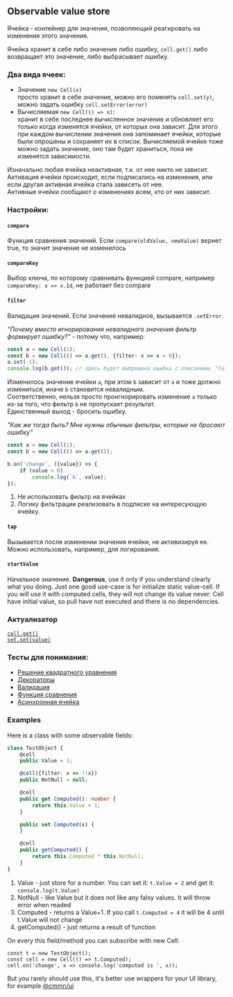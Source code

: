 ## Observable value store

Ячейка - контейнер для значения, позволяющий реагировать на изменения этого значения.

Ячейка хранит в себе либо значение либо ошибку, `cell.get()` либо возвращает это значение, либо выбрасывает ошибку.

### Два вида ячеек:

* Значение `new Cell(x)`<br/>
  просто хранит в себе значение, можно его поменять `cell.set(y)`, можно задать ошибку `cell.setError(error)`
* Вычисляемая `new Cell(() => x)`:<br/>
  хранит в себе последнее вычисленное значение и обновляет его только когда изменятся ячейки, от которых она зависит.
  Для этого при каждом вычислении значения она запоминает ячейки, которые были опрошены и сохраняет их в список.
  Вычисляемой ячейке тоже можно задать значение, оно там будет храниться, пока не изменятся зависимости.

Изначально любая ячейка неактивная, т.к. от нее никто не зависит.  
Активация ячейки происходит, если подписались на изменения, или если другая активная ячейка стала зависеть от нее.  
Активные ячейки сообщают о изменениях всем, кто от них зависит.

### Настройки:

#### `compare`

Функция сравнения значений. Если `compare(oldValue, newValue)` вернет true, то значит значение не изменилось

#### `compareKey`

Выбор ключа, по которому сравнивать функцией compare, например `compareKey: x => x.Id`, не работает без compare

#### `filter`

Валидация значений. Если значение невалидное, вызывается `.setError`.

_"Почему вместо игнорирования невалидного значения фильтр формирует ошибку?"_ - потому что, например:

```typescript
const a = new Cell(1);
const b = new Cell(() => a.get(), {filter: x => x > 0});
a.set(-1);
console.log(b.get()); // здесь будет выброшена ошибка с описанием: "Cell have not accepted value: -1"
```

Изменилось значение ячейки `a`, при этом `b` зависит от `a` и тоже должно измениться, иначе `b` становится невалидным.  
Соответственно, нельзя просто проигнорировать изменение `a` только из-за того, что фильтр `b` не пропускает результат.  
Единственный выход - бросить ошибку.

_"Как же тогда быть? Мне нужны обычные фильтры, которые не бросают ошибку"_

```typescript
const a = new Cell(1);
const b = new Cell(() => a.get());

b.on('change', ({value}) => {
    if (value > 0)
        console.log(`b`, value);
});
```

1. Не использовать фильтр на ячейках
2. Логику фильтрации реализовать в подписке на интересующую ячейку.

#### `tap`

Вызывается после изменении значения ячейки, не активизируя ее.  
Можно использовать, например, для логирования.

#### `startValue`

Начальное значение. **Dangerous**, use it only if you understand clearly what you doing.
Just one good use-case is for initialize static value-cell. If you will use it with computed cells, they will not change its value never:
Cell have initial value, so pull have not executed and there is no dependencies.

### Актуализатор

[`cell.get()`](./docs/actualizator/actualizator.get.png)  
[`set.set(value)`](./docs/actualizator/actualizator.set.png)

### Тесты для понимания:

* [Решение квадратного уравнения](./specs/long-graph.spec.ts)
* [Декораторы](./specs/decorators.spec.ts)
* [Валидация](./specs/filter.spec.ts)
* [Функция сравнения](./specs/compare.spec.ts)
* [Асинхронная ячейка](./specs/async-cell.spec.ts)

### Examples

Here is a class with some observable fields:

```typescript
class TestObject {
    @cell
    public Value = 1;

    @cell({filter: x => !!x})
    public NotNull = null;

    @cell
    public get Computed(): number {
        return this.Value + 1;
    }

    public set Computed(x) {
    }

    @cell
    public getComputed() {
        return this.Computed * this.NotNull;
    }
}
```

1. Value - just store for a number. You can set it: `t.Value = 2` and get it: `console.log(t.Value)`
2. NotNull - like Value but it does not like any falsy values. It will throw error when readed
3. Computed - returns a Value+1. If you call `t.Computed = 4` it will be 4 until t.Value will not change
4. getComputed() - just returns a result of function

On every this field/method you can subscribe with new Cell:

```
const t = new TestObject();
const cell = new Cell(() => t.Computed);
cell.on('change', x => console.log('computed is ', x));  
```

But you rarely should use this, it's better use wrappers for your UI library, for example [@cmmn/ui](../ui)

